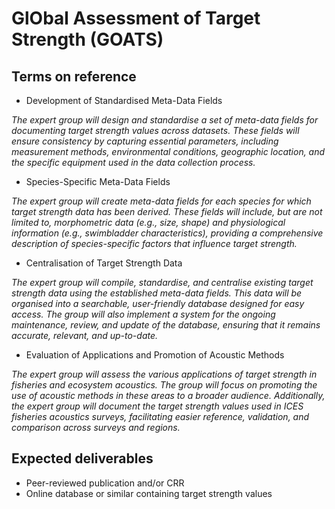 # GlObal Assessment of Target Strength (GOATS)

## Terms on reference  

-	Development of Standardised Meta-Data Fields  

*The expert group will design and standardise a set of meta-data fields for documenting target strength values across datasets. These fields will ensure consistency by capturing essential parameters, including measurement methods, environmental conditions, geographic location, and the specific equipment used in the data collection process.*

-	Species-Specific Meta-Data Fields

*The expert group will create meta-data fields for each species for which target strength data has been derived. These fields will include, but are not limited to, morphometric data (e.g., size, shape) and physiological information (e.g., swimbladder characteristics), providing a comprehensive description of species-specific factors that influence target strength.*

- Centralisation of Target Strength Data
  
*The expert group will compile, standardise, and centralise existing target strength data using the established meta-data fields. This data will be organised into a searchable, user-friendly database designed for easy access. The group will also implement a system for the ongoing maintenance, review, and update of the database, ensuring that it remains accurate, relevant, and up-to-date.*

-	Evaluation of Applications and Promotion of Acoustic Methods  

*The expert group will assess the various applications of target strength in fisheries and ecosystem acoustics. The group will focus on promoting the use of acoustic methods in these areas to a broader audience. Additionally, the expert group will document the target strength values used in ICES fisheries acoustics surveys, facilitating easier reference, validation, and comparison across surveys and regions.*

## Expected deliverables  
- Peer-reviewed publication and/or CRR  
- Online database or similar containing target strength values
